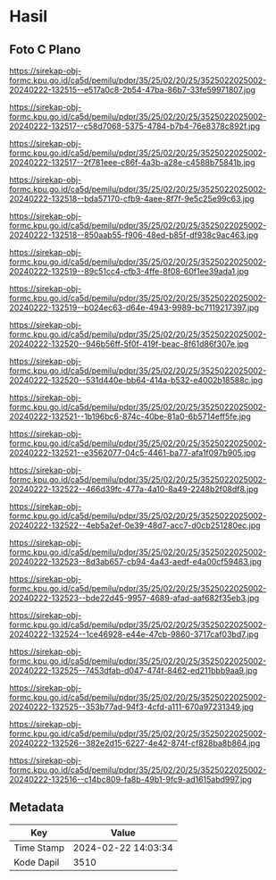 # Hasil

## Foto C Plano

https://sirekap-obj-formc.kpu.go.id/ca5d/pemilu/pdpr/35/25/02/20/25/3525022025002-20240222-132515--e517a0c8-2b54-47ba-86b7-33fe59971807.jpg

https://sirekap-obj-formc.kpu.go.id/ca5d/pemilu/pdpr/35/25/02/20/25/3525022025002-20240222-132517--c58d7068-5375-4784-b7b4-76e8378c892f.jpg

https://sirekap-obj-formc.kpu.go.id/ca5d/pemilu/pdpr/35/25/02/20/25/3525022025002-20240222-132517--2f781eee-c86f-4a3b-a28e-c4588b75841b.jpg

https://sirekap-obj-formc.kpu.go.id/ca5d/pemilu/pdpr/35/25/02/20/25/3525022025002-20240222-132518--bda57170-cfb9-4aee-8f7f-9e5c25e99c63.jpg

https://sirekap-obj-formc.kpu.go.id/ca5d/pemilu/pdpr/35/25/02/20/25/3525022025002-20240222-132518--850aab55-f906-48ed-b85f-df938c9ac463.jpg

https://sirekap-obj-formc.kpu.go.id/ca5d/pemilu/pdpr/35/25/02/20/25/3525022025002-20240222-132519--89c51cc4-cfb3-4ffe-8f08-60f1ee39ada1.jpg

https://sirekap-obj-formc.kpu.go.id/ca5d/pemilu/pdpr/35/25/02/20/25/3525022025002-20240222-132519--b024ec63-d64e-4943-9989-bc7119217397.jpg

https://sirekap-obj-formc.kpu.go.id/ca5d/pemilu/pdpr/35/25/02/20/25/3525022025002-20240222-132520--946b56ff-5f0f-419f-beac-8f61d86f307e.jpg

https://sirekap-obj-formc.kpu.go.id/ca5d/pemilu/pdpr/35/25/02/20/25/3525022025002-20240222-132520--531d440e-bb64-414a-b532-e4002b18588c.jpg

https://sirekap-obj-formc.kpu.go.id/ca5d/pemilu/pdpr/35/25/02/20/25/3525022025002-20240222-132521--1b196bc6-874c-40be-81a0-6b5714eff5fe.jpg

https://sirekap-obj-formc.kpu.go.id/ca5d/pemilu/pdpr/35/25/02/20/25/3525022025002-20240222-132521--e3562077-04c5-4461-ba77-afa1f097b905.jpg

https://sirekap-obj-formc.kpu.go.id/ca5d/pemilu/pdpr/35/25/02/20/25/3525022025002-20240222-132522--466d39fc-477a-4a10-8a49-2248b2f08df8.jpg

https://sirekap-obj-formc.kpu.go.id/ca5d/pemilu/pdpr/35/25/02/20/25/3525022025002-20240222-132522--4eb5a2ef-0e39-48d7-acc7-d0cb251280ec.jpg

https://sirekap-obj-formc.kpu.go.id/ca5d/pemilu/pdpr/35/25/02/20/25/3525022025002-20240222-132523--8d3ab657-cb94-4a43-aedf-e4a00cf59483.jpg

https://sirekap-obj-formc.kpu.go.id/ca5d/pemilu/pdpr/35/25/02/20/25/3525022025002-20240222-132523--bde22d45-9957-4689-afad-aaf682f35eb3.jpg

https://sirekap-obj-formc.kpu.go.id/ca5d/pemilu/pdpr/35/25/02/20/25/3525022025002-20240222-132524--1ce46928-e44e-47cb-9860-3717caf03bd7.jpg

https://sirekap-obj-formc.kpu.go.id/ca5d/pemilu/pdpr/35/25/02/20/25/3525022025002-20240222-132525--7453dfab-d047-474f-8462-ed211bbb9aa9.jpg

https://sirekap-obj-formc.kpu.go.id/ca5d/pemilu/pdpr/35/25/02/20/25/3525022025002-20240222-132525--353b77ad-94f3-4cfd-a111-670a97231349.jpg

https://sirekap-obj-formc.kpu.go.id/ca5d/pemilu/pdpr/35/25/02/20/25/3525022025002-20240222-132526--382e2d15-6227-4e42-874f-cf828ba8b864.jpg

https://sirekap-obj-formc.kpu.go.id/ca5d/pemilu/pdpr/35/25/02/20/25/3525022025002-20240222-132516--c14bc809-fa8b-49b1-9fc9-ad1615abd997.jpg


## Metadata

| Key        | Value               |
| ---------- | ------------------- |
| Time Stamp | 2024-02-22 14:03:34 |
| Kode Dapil | 3510                |



